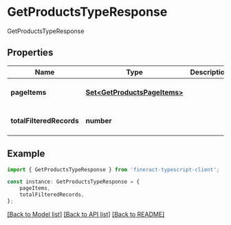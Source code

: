 # GetProductsTypeResponse

GetProductsTypeResponse

## Properties

Name | Type | Description | Notes
------------ | ------------- | ------------- | -------------
**pageItems** | [**Set&lt;GetProductsPageItems&gt;**](GetProductsPageItems.md) |  | [optional] [default to undefined]
**totalFilteredRecords** | **number** |  | [optional] [default to undefined]

## Example

```typescript
import { GetProductsTypeResponse } from 'fineract-typescript-client';

const instance: GetProductsTypeResponse = {
    pageItems,
    totalFilteredRecords,
};
```

[[Back to Model list]](../README.md#documentation-for-models) [[Back to API list]](../README.md#documentation-for-api-endpoints) [[Back to README]](../README.md)
